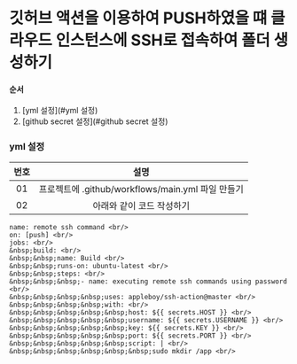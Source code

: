 # 깃허브 액션을 이용하여 PUSH하였을 떄 클라우드 인스턴스에 SSH로 접속하여 폴더 생성하기

#### 순서
1. [yml 설정](#yml 설정)
2. [github secret 설정](#github secret 설정)

### yml 설정
|번호|설명|
|:---:|:---:|
|01|프로젝트에 .github/workflows/main.yml 파일 만들기|
|02|아래와 같이 코드 작성하기|

```
name: remote ssh command <br/>
on: [push] <br/>
jobs: <br/>
&nbsp;build: <br/>
&nbsp;&nbsp;name: Build <br/>
&nbsp;&nbsp;runs-on: ubuntu-latest <br/>
&nbsp;&nbsp;steps: <br/>
&nbsp;&nbsp;&nbsp;- name: executing remote ssh commands using password <br/>
&nbsp;&nbsp;&nbsp;&nbsp;uses: appleboy/ssh-action@master <br/>
&nbsp;&nbsp;&nbsp;&nbsp;with: <br/>
&nbsp;&nbsp;&nbsp;&nbsp;&nbsp;host: ${{ secrets.HOST }} <br/>
&nbsp;&nbsp;&nbsp;&nbsp;&nbsp;username: ${{ secrets.USERNAME }} <br/>
&nbsp;&nbsp;&nbsp;&nbsp;&nbsp;key: ${{ secrets.KEY }} <br/>
&nbsp;&nbsp;&nbsp;&nbsp;&nbsp;port: ${{ secrets.PORT }} <br/>
&nbsp;&nbsp;&nbsp;&nbsp;&nbsp;script: | <br/>
&nbsp;&nbsp;&nbsp;&nbsp;&nbsp;&nbsp;sudo mkdir /app <br/>       
```
